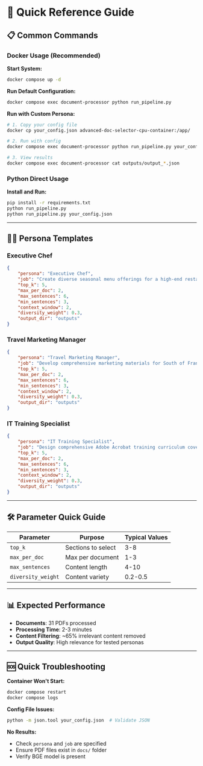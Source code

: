 # 🎯 Quick Reference Guide

## 📋 Common Commands

### Docker Usage (Recommended)

**Start System:**
```bash
docker compose up -d
```

**Run Default Configuration:**
```bash
docker compose exec document-processor python run_pipeline.py
```

**Run with Custom Persona:**
```bash
# 1. Copy your config file
docker cp your_config.json advanced-doc-selector-cpu-container:/app/

# 2. Run with config
docker compose exec document-processor python run_pipeline.py your_config.json

# 3. View results  
docker compose exec document-processor cat outputs/output_*.json
```

### Python Direct Usage

**Install and Run:**
```bash
pip install -r requirements.txt
python run_pipeline.py
python run_pipeline.py your_config.json
```

---

## 🧑‍🍳 Persona Templates

### Executive Chef
```json
{
    "persona": "Executive Chef",
    "job": "Create diverse seasonal menu offerings for a high-end restaurant featuring breakfast, lunch, and dinner options with creative side dishes and regional specialties.",
    "top_k": 5,
    "max_per_doc": 2,
    "max_sentences": 6,
    "min_sentences": 3,
    "context_window": 2,
    "diversity_weight": 0.3,
    "output_dir": "outputs"
}
```

### Travel Marketing Manager  
```json
{
    "persona": "Travel Marketing Manager",
    "job": "Develop comprehensive marketing materials for South of France tourism, highlighting attractions, cultural experiences, dining, and accommodation options for luxury and budget travelers.",
    "top_k": 5,
    "max_per_doc": 2,
    "max_sentences": 6,
    "min_sentences": 3,
    "context_window": 2,
    "diversity_weight": 0.3,
    "output_dir": "outputs"
}
```

### IT Training Specialist
```json
{
    "persona": "IT Training Specialist", 
    "job": "Design comprehensive Adobe Acrobat training curriculum covering document creation, editing, sharing, e-signatures, and advanced features like generative AI for corporate users.",
    "top_k": 5,
    "max_per_doc": 2,
    "max_sentences": 6,
    "min_sentences": 3,
    "context_window": 2,
    "diversity_weight": 0.3,
    "output_dir": "outputs"
}
```

---

## 🛠️ Parameter Quick Guide

| Parameter | Purpose | Typical Values |
|-----------|---------|----------------|
| `top_k` | Sections to select | 3-8 |
| `max_per_doc` | Max per document | 1-3 |
| `max_sentences` | Content length | 4-10 |
| `diversity_weight` | Content variety | 0.2-0.5 |

---

## 📊 Expected Performance

- **Documents**: 31 PDFs processed
- **Processing Time**: 2-3 minutes  
- **Content Filtering**: ~65% irrelevant content removed
- **Output Quality**: High relevance for tested personas

---

## 🆘 Quick Troubleshooting

**Container Won't Start:**
```bash
docker compose restart
docker compose logs
```

**Config File Issues:**
```bash
python -m json.tool your_config.json  # Validate JSON
```

**No Results:**
- Check `persona` and `job` are specified
- Ensure PDF files exist in `docs/` folder
- Verify BGE model is present
